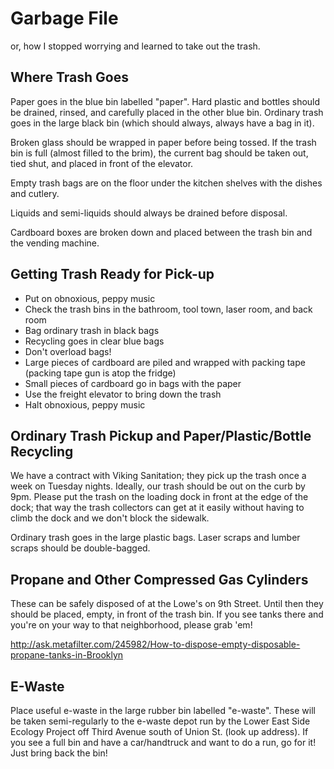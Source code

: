 Garbage File
============

or, how I stopped worrying and learned to take out the trash.

Where Trash Goes
----------------

Paper goes in the blue bin labelled "paper". Hard plastic and bottles should be drained, rinsed, and carefully placed
in the other blue bin. Ordinary trash goes in the large black bin (which should always, always have a bag in it).

Broken glass should be wrapped in paper before being tossed. If the trash bin is full (almost filled to the brim), 
the current bag should be taken out, tied shut, and placed in front of the elevator.

Empty trash bags are on the floor under the kitchen shelves with the dishes and cutlery.

Liquids and semi-liquids should always be drained before disposal.

Cardboard boxes are broken down and placed between the trash bin and the vending machine.

Getting Trash Ready for Pick-up
-------------------------------

* Put on obnoxious, peppy music
* Check the trash bins in the bathroom, tool town, laser room, and back room
* Bag ordinary trash in black bags
* Recycling goes in clear blue bags
* Don't overload bags!
* Large pieces of cardboard are piled and wrapped with packing tape (packing tape gun is atop the fridge)
* Small pieces of cardboard go in bags with the paper
* Use the freight elevator to bring down the trash
* Halt obnoxious, peppy music

Ordinary Trash Pickup and Paper/Plastic/Bottle Recycling
--------------------------------------------------------

We have a contract with Viking Sanitation; they pick up the trash once a week on Tuesday nights. Ideally, our trash
should be out on the curb by 9pm. Please put the trash on the loading dock in front at the edge of the dock; that way
the trash collectors can get at it easily without having to climb the dock and we don't block the sidewalk.

Ordinary trash goes in the large plastic bags. Laser scraps and lumber scraps should be double-bagged.

Propane and Other Compressed Gas Cylinders
------------------------------------------

These can be safely disposed of at the Lowe's on 9th Street. Until then they should be placed, empty, in front of
the trash bin. If you see tanks there and you're on your way to that neighborhood, please grab 'em!

http://ask.metafilter.com/245982/How-to-dispose-empty-disposable-propane-tanks-in-Brooklyn

E-Waste
-------

Place useful e-waste in the large rubber bin labelled "e-waste". These will be taken semi-regularly to the e-waste
depot run by the Lower East Side Ecology Project off Third Avenue south of Union St. (look up address). If you see a
full bin and have a car/handtruck and want to do a run, go for it! Just bring back the bin!

